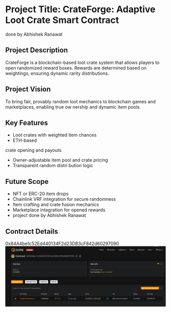 # Project Title: CrateForge: Adaptive Loot Crate Smart Contract
done by Abhishek Ranawat 
## Project Description

CrateForge is a blockchain-based loot crate system that allows players to open randomized reward boxes. Rewards are determined based on weightings, ensuring dynamic rarity distributions.

## Project Vision

To bring fair, provably random loot mechanics to blockchain games and marketplaces, enabling true ow nership and dynamic item   pools.

## Key Features

- Loot crates with weighted item chances
- ETH-based

 crate opening and payouts
- Owner-adjustable item pool and crate pricing
- Transparent random distri bution logic

## Future Scope 

- NFT or ERC-20 item drops
- Chainlink VRF integration for secure randomness
- Item crafting and crate fusion mechanics
- Marketplace integration for opened rewards
- project done by Abhishek Ranawat 

## Contract Details
0x84A4be1c52Ed440134F2d23DB3cF842d60297090
![alt text](image.png)
